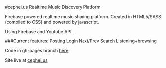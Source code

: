 #cephei.us
Realtime Music Discovery Platform

Firebase powered realtime music sharing platform.
Created in HTML5/SASS (compiled to CSS) and powered by javascript.

Using Firebase and Youtube API.

###Current features:
Posting
Login
Next/Prev
Search
Listening+browsing

Code in gh-pages branch [here](../../tree/gh-pages)

Site live at [cephei.us](http://cephei.us)
